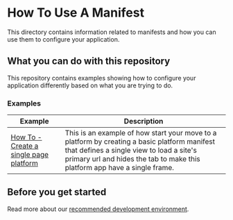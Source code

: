 # How To Use A Manifest

This directory contains information related to manifests and how you can use them to configure your application.

## What you can do with this repository

This repository contains examples showing how to configure your application differently based on what you are trying to do.

### Examples

| Example                                                                   | Description                                                                                                                                                                                                            |
| ------------------------------------------------------------------------- | ---------------------------------------------------------------------------------------------------------------------------------------------------------------------------------------------------------------------- |
| [How To - Create a single page platform](./create-a-single-page-platform) | This is an example of how start your move to a platform by creating a basic platform manifest that defines a single view to load a site's primary url and hides the tab to make this platform app have a single frame. |

## Before you get started

Read more about our [recommended development environment](https://developers.openfin.co/of-docs/docs/set-up-your-dev-environment).
